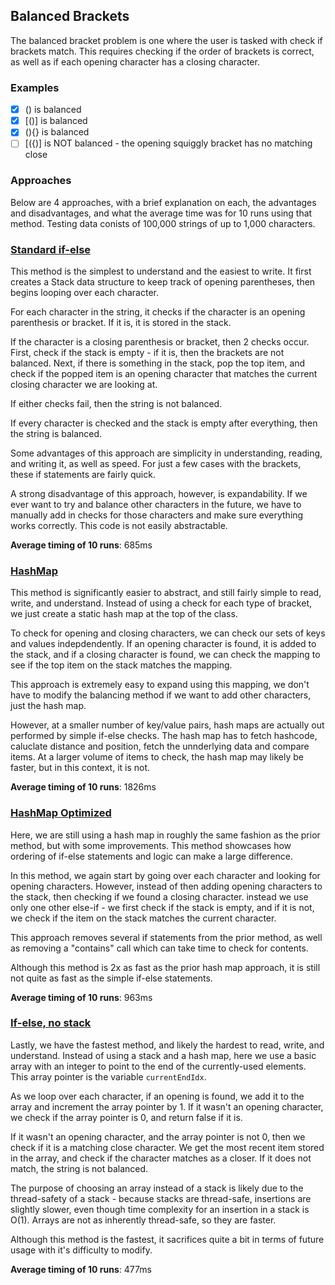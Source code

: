 ## Balanced Brackets
The balanced bracket problem is one where the user is tasked with check if brackets match. This requires checking if the order of brackets is correct, as well as if each opening character has a closing character.

### Examples
- [x] () is balanced
- [x] [()] is balanced
- [x] (){} is balanced
- [ ] [({)] is NOT balanced - the opening squiggly bracket has no matching close

### Approaches
Below are 4 approaches, with a brief explanation on each, the advantages and disadvantages, and what the average time was for 10 runs using that method. Testing data conists of 100,000 strings of up to 1,000 characters.

### [Standard if-else](https://github.com/mrmattkennedy/Balanced-Brackets/blob/main/src/Balancers.java#L29)
This method is the simplest to understand and the easiest to write. It first creates a Stack data structure to keep track of opening parentheses, then begins looping over each character.

For each character in the string, it checks if the character is an opening parenthesis or bracket. If it is, it is stored in the stack.

If the character is a closing parenthesis or bracket, then 2 checks occur. First, check if the stack is empty - if it is, then the brackets are not balanced. Next, if there is something in the stack, pop the top item, and check if the popped item is an opening character that matches the current closing character we are looking at.

If either checks fail, then the string is not balanced.

If every character is checked and the stack is empty after everything, then the string is balanced.

Some advantages of this approach are simplicity in understanding, reading, and writing it, as well as speed. For just a few cases with the brackets, these if statements are fairly quick. 

A strong disadvantage of this approach, however, is expandability. If we ever want to try and balance other characters in the future, we have to manually add in checks for those characters and make sure everything works correctly. This code is not easily abstractable.


**Average timing of 10 runs**: 685ms


### [HashMap](https://github.com/mrmattkennedy/Balanced-Brackets/blob/main/src/Balancers.java#L82)
This method is significantly easier to abstract, and still fairly simple to read, write, and understand. Instead of using a check for each type of bracket, we just create a static hash map at the top of the class.

To check for opening and closing characters, we can check our sets of keys and values indepdendently. If an opening character is found, it is added to the stack, and if a closing character is found, we can check the mapping to see if the top item on the stack matches the mapping.

This approach is extremely easy to expand using this mapping, we don't have to modify the balancing method if we want to add other characters, just the hash map.

However, at a smaller number of key/value pairs, hash maps are actually out performed by simple if-else checks. The hash map has to fetch hashcode, caluclate distance and position, fetch the unnderlying data and compare items. At a larger volume of items to check, the hash map may likely be faster, but in this context, it is not.


**Average timing of 10 runs**: 1826ms


### [HashMap Optimized](https://github.com/mrmattkennedy/Balanced-Brackets/blob/main/src/Balancers.java#L125)
Here, we are still using a hash map in roughly the same fashion as the prior method, but with some improvements. This method showcases how ordering of if-else statements and logic can make a large difference.

In this method, we again start by going over each character and looking for opening characters. However, instead of then adding opening characters to the stack, then checking if we found a closing character. instead we use only one other else-if - we first check if the stack is empty, and if it is not, we check if the item on the stack matches the current character.

This approach removes several if statements from the prior method, as well as removing a "contains" call which can take time to check for contents.

Although this method is 2x as fast as the prior hash map approach, it is still not quite as fast as the simple if-else statements.


**Average timing of 10 runs**: 963ms


### [If-else, no stack](https://github.com/mrmattkennedy/Balanced-Brackets/blob/main/src/Balancers.java#L155)
Lastly, we have the fastest method, and likely the hardest to read, write, and understand. Instead of using a stack and a hash map, here we use a basic array with an integer to point to the end of the currently-used elements. This array pointer is the variable `currentEndIdx`.

As we loop over each character, if an opening is found, we add it to the array and increment the array pointer by 1. If it wasn't an opening character, we check if the array pointer is 0, and return false if it is.

If it wasn't an opening character, and the array pointer is not 0, then we check if it is a matching close character. We get the most recent item stored in the array, and check if the character matches as a closer. If it does not match, the string is not balanced.

The purpose of choosing an array instead of a stack is likely due to the thread-safety of a stack - because stacks are thread-safe, insertions are slightly slower, even though time complexity for an insertion in a stack is O(1). Arrays are not as inherently thread-safe, so they are faster.

Although this method is the fastest, it sacrifices quite a bit in terms of future usage with it's difficulty to modify.


**Average timing of 10 runs**: 477ms

